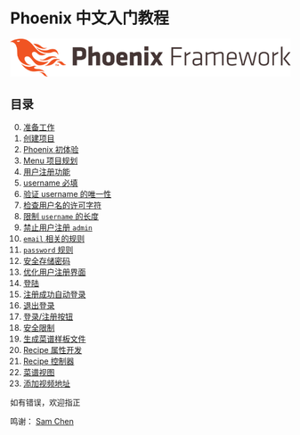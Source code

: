 # Phoenix 中文入门教程
![](img/phoenix.png)
## 目录

00. [准备工作](00-prepare/00-prepare.md)
01. [创建项目](01-create-project/01-create-project.md)
02. [Phoenix 初体验](02-explore-phoenix/02-explore-phoenix.md)
03. [Menu 项目规划](03-project-menu/03-project-menu.md)
04. [用户注册功能](04-user-register/00-prepare.md)
05. [username 必填](04-user-register/01-username-required.md)
06. [验证 username 的唯一性](04-user-register/02-username-unique.md)
07. [检查用户名的许可字符](04-user-register/03-username-format.md)
08. [限制 `username` 的长度](04-user-register/04-username-length.md)
09. [禁止用户注册 `admin`](04-user-register/05-username-exclude.md)
10. [`email` 相关的规则](04-user-register/06-email-rules.md)
11. [`password` 规则](04-user-register/07-password-rules.md)
12. [安全存储密码](04-user-register/08-password-storage.md)
13. [优化用户注册界面](04-user-register/09-optimize-ui.md)
14. [登陆](05-session/01-login.md)
15. [注册成功自动登录](05-session/02-auto-login-user.md)
16. [退出登录](05-session/03-logout.md)
17. [登录/注册按钮](05-session/04-login-logout-buttons.md)
18. [安全限制](06-restrict-access/06-restrict-access.md)
19. [生成菜谱样板文件](07-recipe1/01-gen-html.md)
20. [Recipe 属性开发](07-recipe1/02-recipe-scheme.md)
21. [Recipe 控制器](07-recipe1/03-recipe-controller.md)
22. [菜谱视图](07-recipe1/04-recipe-view.md)
23. [添加视频地址](07-recipe1/05-recipe-tv-url.md)


如有错误，欢迎指正


鸣谢：
[Sam Chen](https://github.com/chenxsan)

